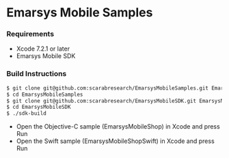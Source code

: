 # Emarsys Mobile Samples

### Requirements
- Xcode 7.2.1 or later
- Emarsys Mobile SDK

### Build Instructions
```sh
$ git clone git@github.com:scarabresearch/EmarsysMobileSamples.git EmarsysMobileSamples
$ cd EmarsysMobileSamples
$ git clone git@github.com:scarabresearch/EmarsysMobileSDK.git EmarsysMobileSDK
$ cd EmarsysMobileSDK
$ ./sdk-build
```
* Open the Objective-C sample (EmarsysMobileShop) in Xcode and press Run
* Open the Swift sample (EmarsysMobileShopSwift) in Xcode and press Run
